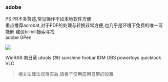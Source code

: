 ### adobe

PS PR不多赘述,常见操作不如本地软件方便  
重点推荐acrobat,对于PDF的处理与转换非常方便,也几乎是环境下免费的唯一可能解
建议bilibili搜索寻找  
adobe GPen

![](https://s2.loli.net/2024/05/20/f9rOnYNqRW1AoLB.png)


WinRAR 向日葵 utools (神) sunshine foobar IDM OBS powertoys quicklook VLC

> 相关法律法规落实后,请善于使用应用自带的设置